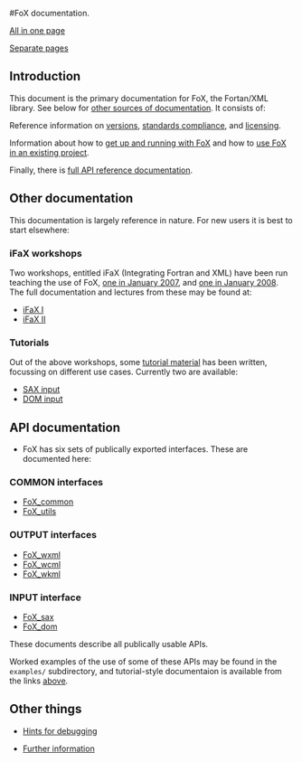 #FoX documentation.

[All in one page](FoX_DoX.html)

[Separate pages](FoX.html)

## Introduction

This document is the primary documentation for FoX, the Fortan/XML library. See below for [other sources of documentation](#otherdoc). It consists of:

Reference information on [versions](|Versioning|), 
[standards compliance](|Standards|),
and [licensing](|Licensing|).

Information about how to [get up and running with FoX](|Compilation|)
and how to [use FoX in an existing project](|Embedding|).

Finally, there is [full API reference documentation](#apidoc).

## Other documentation

<a name="otherdoc"/>

This documentation is largely reference in nature. For new users it is best to start elsewhere:

### iFaX workshops

Two workshops, entitled iFaX (Integrating Fortran and XML) have been run teaching the use of FoX, [one in January 2007](http://www.niees.ac.uk/events/ifax/index.shtml), and [one in January 2008](http://www.nesc.ac.uk/esi/events/841/). The full documentation and lectures from these may be found at:

* [iFaX I](http://buffalo.niees.group.cam.ac.uk/archive2.php?event_details=ifax)
* [iFaX II](http://www.nesc.ac.uk/action/esi/contribution.cfm?Title=841)

### Tutorials

Out of the above workshops, some [tutorial material](http://www.uszla.me.uk/FoX/iFaX/) has been written, focussing on different use cases. Currently two are available:

* [SAX input](http://www.uszla.me.uk/FoX/iFaX/iFaX.4/iFaX.4.html)
* [DOM input](http://www.uszla.me.uk/FoX/iFaX/iFaX.5/iFaX.5.html)

## API documentation

<a name="apidoc"/>

* FoX has six sets of publically exported interfaces. These are documented here:

### COMMON interfaces

* [FoX_common](|FoX_common|)
* [FoX_utils](|FoX_utils|)

### OUTPUT interfaces

* [FoX_wxml](|FoX_wxml|)
* [FoX_wcml](|FoX_wcml|)
* [FoX_wkml](|FoX_wkml|)

### INPUT interface

* [FoX_sax](|FoX_sax|)
* [FoX_dom](|FoX_dom|)

These documents describe all publically usable APIs.

Worked examples of the use of some of these APIs may be found in the `examples/` subdirectory, and tutorial-style documentaion is available from the links [above](#otherdoc).

## Other things

* [Hints for debugging](|Debugging|)

* [Further information](|Information|)

